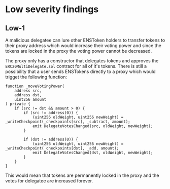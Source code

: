 # Low severity findings

## Low-1
A malicious delegatee can lure other ENSToken holders to transfer tokens to their proxy address which would increase their voting power and since the tokens are locked in the proxy the voting power cannot be decreased.

The proxy only has a constructor that delegates tokens and approves the ```ERC20MultiDelegate.sol``` contract for all of it's tokens. There is still a possibility that a user sends ENSTokens directly to a proxy which would trigget the following function: 
```
function _moveVotingPower(
    address src,
    address dst,
    uint256 amount
) private {
    if (src != dst && amount > 0) {
        if (src != address(0)) {
            (uint256 oldWeight, uint256 newWeight) = _writeCheckpoint(_checkpoints[src], _subtract, amount);
            emit DelegateVotesChanged(src, oldWeight, newWeight);
        }

        if (dst != address(0)) {
            (uint256 oldWeight, uint256 newWeight) = _writeCheckpoint(_checkpoints[dst], _add, amount);
            emit DelegateVotesChanged(dst, oldWeight, newWeight);
        }
    }
}
``` 
This would mean that tokens are permanently locked in the proxy and the votes for delegatee are increased forever.